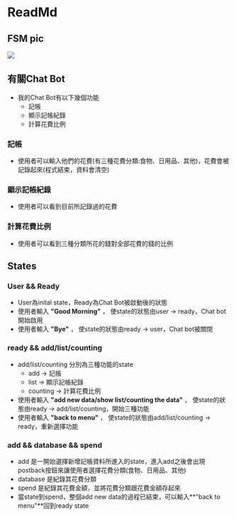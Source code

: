 # ReadMd

## FSM pic
![](https://i.imgur.com/w7jEIrt.png)

## 有關Chat Bot
* 我的Chat Bot有以下幾個功能
    * 記帳
    * 顯示記帳紀錄
    * 計算花費比例
### 記帳
* 使用者可以輸入他們的花費(有三種花費分類:食物、日用品、其他)，花費會被記錄起來(程式結束，資料會清空)
### 顯示記帳紀錄
* 使用者可以看到目前所記錄過的花費
### 計算花費比例
* 使用者可以看到三種分類所花的錢對全部花費的錢的比例

## States
### User && Ready
* User為inital state，Ready為Chat Bot被啟動後的狀態
* 使用者輸入 **"Good Morning"** ， 使state的狀態由user -> ready，Chat bot開始啟用
* 使用者輸入 **"Bye"** ， 使state的狀態由ready -> user，Chat bot被關閉

### ready && add/list/counting
* add/list/counting 分別為三種功能的state
    * add -> 記帳
    * list -> 顯示記帳紀錄
    * counting -> 計算花費比例
* 使用者輸入 **"add new data/show list/counting the data"** ， 使state的狀態由ready -> add/list/counting，開始三種功能
* 使用者輸入 **"back to menu"** ， 使state的狀態由add/list/counting -> ready，重新選擇功能

### add && database && spend
* add 是一開始選擇新增記帳資料所進入的state，進入add之後會出現postback按鈕來讓使用者選擇花費分類(食物、日用品、其他)
* database 是紀錄其花費分類
* spend 是紀錄其花費金額，並將花費分類跟花費金額存起來
* 當state到spend，整個add new data的過程已結束，可以輸入**"back to menu"**回到ready state


